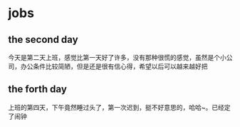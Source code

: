 # jobs

<h2>the second day</h2>
<p>今天是第二天上班，感觉比第一天好了许多，没有那种很慌的感觉，虽然是个小公司，办公条件比较简陋，但是还是很有信心得，希望以后可以越来越好把</p>

<h2>the forth day</h2>
<p>上班的第四天，下午竟然睡过头了，第一次迟到，挺不好意思的，哈哈~。已经定了闹钟</p>